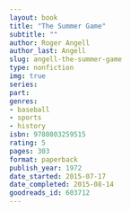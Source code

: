 ```yaml
---
layout: book
title: "The Summer Game"
subtitle: ""
author: Roger Angell
author_last: Angell
slug: angell-the-summer-game
type: nonfiction
img: true
series: 
part: 
genres:
- baseball
- sports
- history
isbn: 9780803259515
rating: 5
pages: 303
format: paperback
publish_year: 1972
date_started: 2015-07-17
date_completed: 2015-08-14
goodreads_id: 603712
---
```

